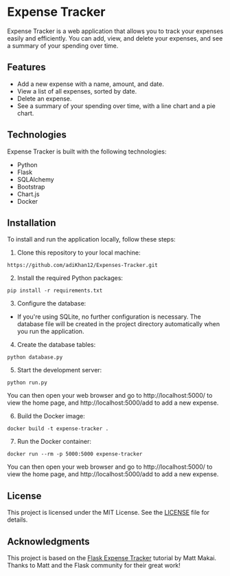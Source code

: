 # Expense Tracker

Expense Tracker is a web application that allows you to track your expenses easily and efficiently. You can add, view, and delete your expenses, and see a summary of your spending over time.

## Features

- Add a new expense with a name, amount, and date.
- View a list of all expenses, sorted by date.
- Delete an expense.
- See a summary of your spending over time, with a line chart and a pie chart.

## Technologies

Expense Tracker is built with the following technologies:

- Python
- Flask
- SQLAlchemy
- Bootstrap
- Chart.js
- Docker

## Installation

To install and run the application locally, follow these steps:

1. Clone this repository to your local machine:
```
https://github.com/adiKhan12/Expenses-Tracker.git
```

2. Install the required Python packages:

````
pip install -r requirements.txt
````
3. Configure the database:
- If you're using SQLite, no further configuration is necessary. The database file will be created in the project directory automatically when you run the application.

4. Create the database tables:
```
python database.py
```
5. Start the development server:
```
python run.py
```
You can then open your web browser and go to http://localhost:5000/ to view the home page, and http://localhost:5000/add to add a new expense.


6. Build the Docker image:
```
docker build -t expense-tracker .
```
7. Run the Docker container:
```
docker run --rm -p 5000:5000 expense-tracker
```

You can then open your web browser and go to http://localhost:5000/ to view the home page, and http://localhost:5000/add to add a new expense.

## License

This project is licensed under the MIT License. See the [LICENSE](LICENSE) file for details.

## Acknowledgments

This project is based on the [Flask Expense Tracker](https://github.com/mattmakai/flask-expense-tracker) tutorial by Matt Makai. Thanks to Matt and the Flask community for their great work!



